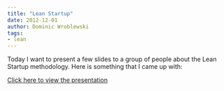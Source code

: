```yaml
---
title: "Lean Startup"
date: 2012-12-01
author: Dominic Wroblewski
tags:
- lean
---
```


Today I want to present a few slides to a group of people about the Lean Startup methodology. Here is something that I came up with:

[Click here to view the presentation](https://speakerdeck.com/domness/lean-startups)
